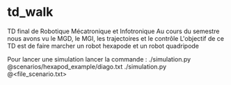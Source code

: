 # td_walk
TD final de Robotique Mécatronique et Infotronique
Au cours du semestre nous avons vu le MGD, le MGI, les trajectoires et le contrôle
L'objectif de ce TD est de faire marcher un robot hexapode et un robot quadripode

Pour lancer une simulation lancer la commande : 
./simulation.py @scenarios/hexapod_example/diago.txt
./simulation.py @<file_scenario.txt>
